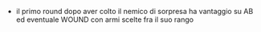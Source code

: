 
- il primo round dopo aver colto il nemico di sorpresa ha vantaggio su AB ed eventuale WOUND con armi scelte fra il suo rango

